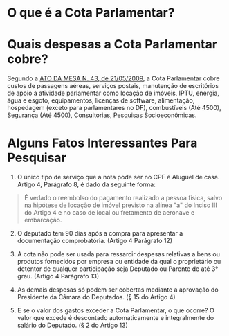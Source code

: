 # O que é a Cota Parlamentar?


# Quais despesas a Cota Parlamentar cobre?

Segundo a [ATO DA MESA N. 43, de 21/05/2009](http://imagem.camara.gov.br/Imagem/d/pdf/DCD22MAI2009sup.pdf#page=3), 
a Cota Parlamentar cobre custos de passagens aéreas, serviços postais, 
manutenção de escritórios de apoio à atividade parlamentar como locação 
de imóveis, IPTU, energia, água e esgoto, equipamentos, licenças de software, 
alimentação, hospedagem (exceto para parlamentares no DF), combustíveis 
(Até 4500), Segurança (Até 4500), Consultorias, Pesquisas Socioeconômicas.


# Alguns Fatos Interessantes Para Pesquisar

1. O único tipo de serviço que a nota pode ser no CPF é Aluguel de casa.
Artigo 4, Parágrafo 8, é dado da seguinte forma:
> É vedado o reembolso do pagamento realizado a pessoa física, salvo na
hipótese de locação de imóvel previsto na alínea "a" do Inciso III do Artigo 4
e no caso de local ou fretamento de aeronave e embarcação.

2. O deputado tem 90 dias após a compra para apresentar a documentação comprobatória.
(Artigo 4 Parágrafo 12)

3. A cota não pode ser usada para ressarcir despesas relativas a bens ou produtos
fornecidos por empresa ou entidade da qual o proprietário ou detentor de qualquer
participação seja Deputado ou Parente de até 3° grau. (Artigo 4 Parágrafo 13)

4. As demais despesas só podem ser cobertas mediante a aprovação do Presidente da
Câmara do Deputados. (§ 15 do Artigo 4)

1. E se o valor dos gastos exceder a Cota Parlamentar, o que ocorre?
O valor que excede é descontado automaticamente e integralmente do salário do 
Deputado. (§ 2 do Artigo 13)